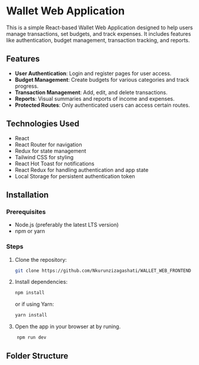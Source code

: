# Wallet Web Application

This is a simple React-based Wallet Web Application designed to help users manage transactions, set budgets, and track expenses. It includes features like authentication, budget management, transaction tracking, and reports.

## Features

-   **User Authentication**: Login and register pages for user access.
-   **Budget Management**: Create budgets for various categories and track progress.
-   **Transaction Management**: Add, edit, and delete transactions.
-   **Reports**: Visual summaries and reports of income and expenses.
-   **Protected Routes**: Only authenticated users can access certain routes.

## Technologies Used

-   React
-   React Router for navigation
-   Redux for state management
-   Tailwind CSS for styling
-   React Hot Toast for notifications
-   React Redux for handling authentication and app state
-   Local Storage for persistent authentication token

## Installation

### Prerequisites

-   Node.js (preferably the latest LTS version)
-   npm or yarn

### Steps

1. Clone the repository:

    ```bash
    git clone https://github.com/Nkurunzizagashati/WALLET_WEB_FRONTEND
    ```

2. Install dependencies:

    ```bash
    npm install
    ```

    or if using Yarn:

    ```bash
    yarn install
    ```

3. Open the app in your browser at by runing.

```bash
    npm run dev
```

## Folder Structure
